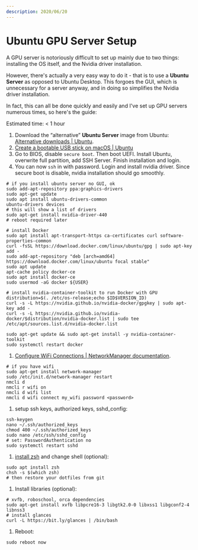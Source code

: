 ```yaml
---
description: 2020/06/20
---
```


# Ubuntu GPU Server Setup

A GPU server is notoriously difficult to set up mainly due to two things: installing the OS itself, and the Nvidia driver installation.

However, there's actually a very easy way to do it - that is to use a **Ubuntu Server** as opposed to Ubuntu Desktop. This forgoes the GUI, which is unnecessary for a server anyway, and in doing so simplifies the Nvidia driver installation.

In fact, this can all be done quickly and easily and I've set up GPU servers numerous times, so here's the guide:

>

Estimated time: &lt; 1 hour

1. Download the “alternative” **Ubuntu Server** image from Ubuntu: [Alternative downloads \| Ubuntu](https://ubuntu.com/download/alternative-downloads).
2. [Create a bootable USB stick on macOS \| Ubuntu](https://ubuntu.com/tutorials/tutorial-create-a-usb-stick-on-macos?_ga=2.258246282.1660341004.1581753207-683286975.1581753207#1-overview)
3. Go to BIOS, disable `secure boot`. Then boot UEFI. Install Ubuntu, overwrite full partition, add SSH Server. Finish installation and login.
4. You can now `ssh` in with password. Login and install nvidia driver. Since secure boot is disable, nvidia installation should go smoothly.

```text
# if you install ubuntu server no GUI, ok
sudo add-apt-repository ppa:graphics-drivers
sudo apt-get update
sudo apt install ubuntu-drivers-common
ubuntu-drivers devices
# this will show a list of drivers
sudo apt-get install nvidia-driver-440
# reboot required later

# install Docker
sudo apt install apt-transport-https ca-certificates curl software-properties-common
curl -fsSL https://download.docker.com/linux/ubuntu/gpg | sudo apt-key add -
sudo add-apt-repository "deb [arch=amd64] https://download.docker.com/linux/ubuntu focal stable"
sudo apt update
apt-cache policy docker-ce
sudo apt install docker-ce
sudo usermod -aG docker ${USER}

# install nvidia-container-toolkit to run Docker with GPU
distribution=$(. /etc/os-release;echo $ID$VERSION_ID)
curl -s -L https://nvidia.github.io/nvidia-docker/gpgkey | sudo apt-key add -
curl -s -L https://nvidia.github.io/nvidia-docker/$distribution/nvidia-docker.list | sudo tee /etc/apt/sources.list.d/nvidia-docker.list

sudo apt-get update && sudo apt-get install -y nvidia-container-toolkit
sudo systemctl restart docker
```

1. [Configure WiFi Connections \| NetworkManager documentation](https://docs.ubuntu.com/core/en/stacks/network/network-manager/docs/configure-wifi-connections).

```text
# if you have wifi
sudo apt-get install network-manager
sudo /etc/init.d/network-manager restart
nmcli d
nmcli r wifi on
nmcli d wifi list
nmcli d wifi connect my_wifi password <password>
```

1. setup ssh keys, authorized keys, sshd\_config:

```text
ssh-keygen
nano ~/.ssh/authorized_keys
chmod 400 ~/.ssh/authorized_keys
sudo nano /etc/ssh/sshd_config
# set: PasswordAuthentication no
sudo systemctl restart sshd
```

1. [install zsh](https://github.com/ohmyzsh/ohmyzsh/wiki/Installing-ZSH#ubuntu-debian--derivatives-windows-10-wsl--native-linux-kernel-with-windows-10-build-1903) and change shell \(optional\):

```text
sudo apt install zsh
chsh -s $(which zsh)
# then restore your dotfiles from git
```

1. Install libraries \(optional\):

```text
# xvfb, roboschool, orca dependencies
sudo apt-get install xvfb libpcre16-3 libgtk2.0-0 libxss1 libgconf2-4 libnss3
# install glances
curl -L https://bit.ly/glances | /bin/bash
```

1. Reboot:

```text
sudo reboot now
```

